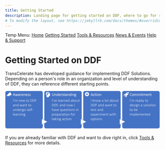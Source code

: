 ```yaml
---
title: Getting Started
description: Landing page for getting started on DDF, where to go for specific information, and how to access content
# To modify the layout, see https://jekyllrb.com/docs/themes/#overriding-theme-defaults
---
```

Temp Menu: [Home](test.md) [Getting Started](get-started.md) [Tools & Resources](tools-resources.md) [News & Events](news-events.md) [Help & Support](help-support.md)

# Getting Started on DDF
TransCelerate has developed guidance for implementing DDF Solutions.  Depending on a person's role in an organization and level of understanding of DDF, they can reference different starting points.  

<p style="position: relative;">
  <img src="media/images/GettingStarted.png" width="600">
  <a style="position: absolute; top: 0%; left: 0%; width: 25%; height: 100%" href="https://transcelerate.github.io/ddf-home/aware.html" target="_blank"></a>
  <a style="position: absolute; top: 0%; left: 25%; width: 25%; height: 100%" href="https://transcelerate.github.io/ddf-home/understand.html" target="_blank"></a>
  <a style="position: absolute; top: 0%; left: 50%; width: 25%; height: 100%" href="https://transcelerate.github.io/ddf-home/action.html" target="_blank"></a>
  <a style="position: absolute; top: 0%; left: 75%; width: 25%; height: 100%" href="https://transcelerate.github.io/ddf-home/commit.html" target="_blank"></a>
</p>

If you are already familiar with DDF and want to dive right in, click [Tools & Resources](tools-resources.md) for more details.

